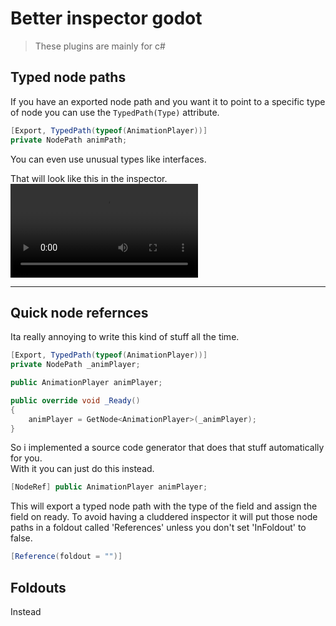 Better inspector godot
=================
> These plugins are mainly for c#


Typed node paths
------------------------------

If you have an exported node path and you want it to point to a specific type of node you can use the `TypedPath(Type)` attribute.
```c#
[Export, TypedPath(typeof(AnimationPlayer))]
private NodePath animPath;
```
You can even use unusual types like interfaces.

That will look like this in the inspector.
![](https://github.com/OlliO6/Better-inspector-godot-CSharp/blob/master/Screenshots/PathSelect.mp4)

------------------

Quick node refernces
---------------------------

Ita really annoying to write this kind of stuff all the time.

```c#
[Export, TypedPath(typeof(AnimationPlayer))]
private NodePath _animPlayer;

public AnimationPlayer animPlayer;

public override void _Ready()
{
    animPlayer = GetNode<AnimationPlayer>(_animPlayer);
}
```
So i implemented a source code generator that does that stuff automatically for you.\
With it you can just do this instead.

```c#
[NodeRef] public AnimationPlayer animPlayer;
```

This will export a typed node path with the type of the field and assign the field on ready.
To avoid having a cluddered inspector it will put those 
node paths in a foldout called 'References' unless you don't set 'InFoldout' to false.
```c#
[Reference(foldout = "")]
```

Foldouts
--------------

Instead